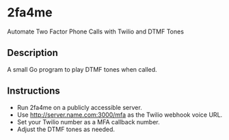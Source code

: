 # 2fa4me
Automate Two Factor Phone Calls with Twilio and DTMF Tones

## Description

A small Go program to play DTMF tones when called.

## Instructions

  * Run 2fa4me on a publicly accessible server.
  * Use http://server.name.com:3000/mfa as the Twilio webhook voice URL.
  * Set your Twilio number as a MFA callback number.
  * Adjust the DTMF tones as needed.
